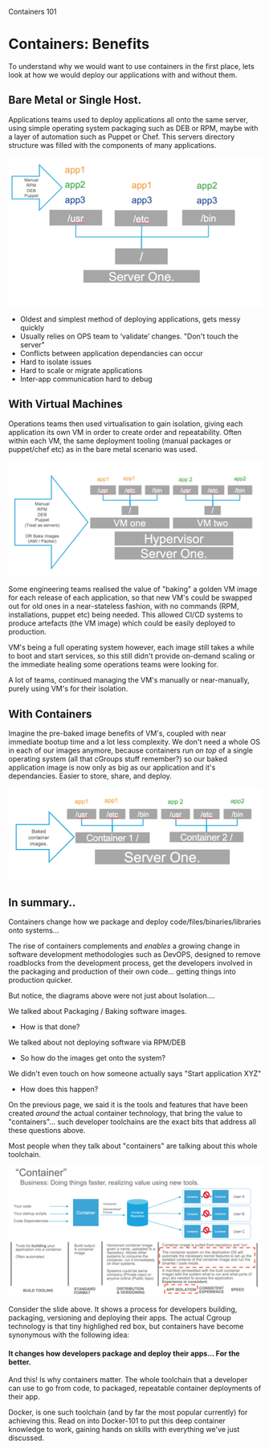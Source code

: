 Containers 101

# Containers: Benefits

To understand why we would want to use containers in the first place, lets look at how we would deploy our applications with and without them.

## Bare Metal or Single Host.
Applications teams used to deploy applications all onto the same server, using simple operating system packaging such as DEB or RPM, maybe with a layer of automation such as Puppet or Chef. This servers directory structure was filled with the components of many applications.

![Single host multi app deployment](https://github.com/kiskander/LC-hcloud-proposal/blob/main/03-containers/assets/images/bare-app.png?raw=true)

* Oldest and simplest method of deploying applications, gets messy quickly
* Usually relies on OPS team to ‘validate’ changes. "Don't touch the server"
* Conflicts between application dependancies can occur
* Hard to isolate issues
* Hard to scale or migrate applications
* Inter-app communication hard to debug

## With Virtual Machines
Operations teams then used virtualisation to gain isolation, giving each application its own VM in order to create order and repeatability. Often within each VM, the same deployment tooling (manual packages or puppet/chef etc) as in the bare metal scenario was used.

![VM Host multi app deployment](https://github.com/kiskander/LC-hcloud-proposal/blob/main/03-containers/assets/images/vm-app.png?raw=true)

Some engineering teams realised the value of "baking" a golden VM image for each release of each application, so that new VM's could be swapped out for old ones in a near-stateless fashion, with no commands (RPM, installations, puppet etc) being needed. This allowed CI/CD systems to produce artefacts (the VM image) which could be easily deployed to production.

VM's being a full operating system however, each image still takes a while to boot and start services, so this still didn't provide on-demand scaling or the immediate healing some operations teams were looking for.

A lot of teams, continued managing the VM's manually or near-manually, purely using VM's for their isolation.

## With Containers

Imagine the pre-baked image benefits of VM's, coupled with near immediate bootup time and a lot less complexity. We don't need a whole OS in each of our images anymore, because containers run *on top* of a single operating system (all that cGroups stuff remember?) so our baked application image is now only as big as our application and it's dependancies. Easier to store, share, and deploy.

![Container multi app deployment](https://github.com/kiskander/LC-hcloud-proposal/blob/main/03-containers/assets/images/container-app.png?raw=true)

## In summary..

Containers change how we package and deploy code/files/binaries/libraries onto systems...

The rise of containers complements and *enables* a growing change in software development methodologies such as DevOPS, designed to remove roadblocks from the development process, get the developers involved in the packaging and production of their own code... getting things into production quicker.

But notice, the diagrams above were not just about Isolation....

We talked about Packaging / Baking software images.
- How is that done?

We talked about not deploying software via RPM/DEB
- So how do the images get onto the system?

We didn't even touch on how someone actually says "Start application XYZ"
- How does this happen?

On the previous page, we said it is the tools and features that have been created *around* the actual container technology, that bring the value to "containers"... such developer toolchains are the exact bits that address all these questions above.

Most people when they talk about "containers" are talking about this whole toolchain.

![End to end container deployment](https://github.com/kiskander/LC-hcloud-proposal/blob/main/03-containers/assets/images/container-endtoend.png?raw=true)

Consider the slide above. It shows a process for developers building, packaging, versioning and deploying their apps. The actual Cgroup technology is that tiny highlighed red box, but containers have become synonymous with the following idea:

#### It changes how developers package and deploy their apps... For the better.

And this! Is why containers matter. The whole toolchain that a developer can use to go from code, to packaged, repeatable container deployments of their app.

Docker, is one such toolchain (and by far the most popular currently) for achieving this. Read on into Docker-101 to put this deep container knowledge to work, gaining hands on skills with everything we've just discussed.
